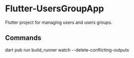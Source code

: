 # Flutter-UsersGroupApp

Flutter project for managing users and users groups.

## Commands

dart pub run build_runner watch --delete-conflicting-outputs



